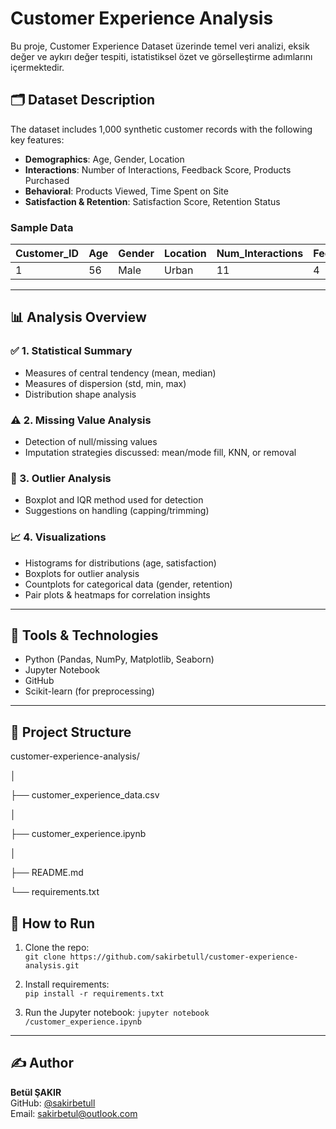 # Customer Experience Analysis 

Bu proje, Customer Experience Dataset üzerinde temel veri analizi, eksik değer ve aykırı değer tespiti, istatistiksel özet ve görselleştirme adımlarını içermektedir.

## 🗂️ Dataset Description

The dataset includes 1,000 synthetic customer records with the following key features:

- **Demographics**: Age, Gender, Location
- **Interactions**: Number of Interactions, Feedback Score, Products Purchased
- **Behavioral**: Products Viewed, Time Spent on Site
- **Satisfaction & Retention**: Satisfaction Score, Retention Status

### Sample Data

| Customer_ID | Age | Gender | Location | Num_Interactions | Feedback_Score | Products_Purchased | Products_Viewed | Time_Spent_on_Site | Satisfaction_Score | Retention_Status |
|-------------|-----|--------|----------|------------------|----------------|--------------------|-----------------|--------------------|--------------------|------------------|
| 1           | 56  | Male   | Urban    | 11               | 4              | 18                 | 38              | 18.32              | 7                  | Retained         |

---

## 📊 Analysis Overview

### ✅ 1. Statistical Summary
- Measures of central tendency (mean, median)
- Measures of dispersion (std, min, max)
- Distribution shape analysis

### ⚠️ 2. Missing Value Analysis
- Detection of null/missing values
- Imputation strategies discussed: mean/mode fill, KNN, or removal

### 🚨 3. Outlier Analysis
- Boxplot and IQR method used for detection
- Suggestions on handling (capping/trimming)

### 📈 4. Visualizations
- Histograms for distributions (age, satisfaction)
- Boxplots for outlier analysis
- Countplots for categorical data (gender, retention)
- Pair plots & heatmaps for correlation insights

---

## 💾 Tools & Technologies

- Python (Pandas, NumPy, Matplotlib, Seaborn)
- Jupyter Notebook
- GitHub
- Scikit-learn (for preprocessing)

---

## 📂 Project Structure

customer-experience-analysis/

│

├── customer_experience_data.csv

│

├── customer_experience.ipynb

│ 

├── README.md

└── requirements.txt


## 🚀 How to Run

1. Clone the repo:  
   `git clone https://github.com/sakirbetull/customer-experience-analysis.git`

2. Install requirements:  
   `pip install -r requirements.txt`

3. Run the Jupyter notebook:
   `jupyter notebook /customer_experience.ipynb`

---

## ✍️ Author

**Betül ŞAKIR**  
GitHub: [@sakirbetull](https://github.com/sakirbetull)  
Email: sakirbetul@outlook.com




